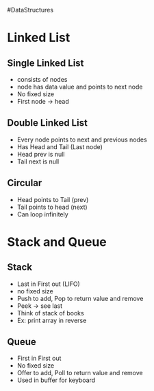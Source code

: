#DataStructures

# Linked List
## Single Linked List
- consists of nodes
- node has data value and points to next node
- No fixed size
- First node -> head
## Double Linked List
- Every node points to next and previous nodes 
- Has Head and Tail (Last node)
- Head prev is null
- Tail next is null
## Circular
- Head points to Tail (prev)
- Tail points to head (next) 
- Can loop infinitely

# Stack and Queue
## Stack
- Last in First out (LIFO)
- no fixed size
- Push to add, Pop to return value and remove
- Peek -> see last
- Think of stack of books 
- Ex: print array in reverse
## Queue
- First in First out
- No fixed size
- Offer to add, Poll to return value and remove
- Used in buffer for keyboard
